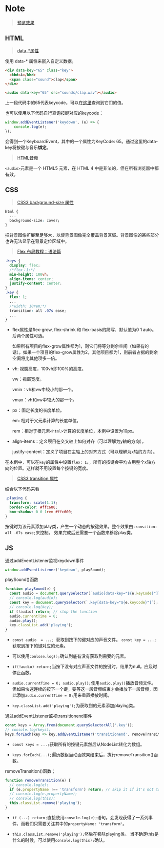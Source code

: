 Note
===

> [预览效果](https://wispamulet.github.io/js-practice/javascript30.com/01%20-%20JavaScript%20Drum%20Kit/index.html)

HTML
---

> [data-*属性](http://www.w3school.com.cn/tags/att_global_data.asp)

使用 data-* 属性来嵌入自定义数据。

```html
<div data-key="65" class="key">
  <kbd>A</kbd>
  <span class="sound">clap</span>
</div>

<audio data-key="65" src="sounds/clap.wav"></audio>
```

上一段代码中的65代表keycode，可以在[这里](http://keycode.info/)查询到它们的值。

也可以使用以下代码自行查询按键对应的keycode：

```js
window.addEventListener('keydown', (e) => {
    console.log(e);
});
```

会得到一个KeyboardEvent，其中的一个属性为KeyCode: 65。通过这里的data-key将按键与音乐**绑定**。

> [HTML音频](http://www.w3school.com.cn/html/html_audio.asp)

`<audio>`元素是一个 HTML5 元素，在 HTML 4 中是非法的，但在所有浏览器中都有效。

CSS
---

> [CSS3 background-size 属性](http://www.w3school.com.cn/cssref/pr_background-size.asp)

```css
html {
  ...
  background-size: cover;
}
```

把背景图像扩展至足够大，以使背景图像完全覆盖背景区域。背景图像的某些部分也许无法显示在背景定位区域中。

> [Flex 布局教程：语法篇](http://www.ruanyifeng.com/blog/2015/07/flex-grammar.html)

```css
.keys {
  display: flex;
  /*flex：1;*/
  min-height: 100vh;
  align-items: center;
  justify-content: center;
}
.key {
  flex: 1;
  ...
  /*width: 10rem;*/
  transition: all .07s ease;
  ...
}
```

+ flex属性是flex-grow, flex-shrink 和 flex-basis的简写，默认值为0 1 auto。后两个属性可选。

  如果所有项目的flex-grow属性都为1，则它们将等分剩余空间（如果有的话）。如果一个项目的flex-grow属性为2，其他项目都为1，则前者占据的剩余空间将比其他项多一倍。

+ vh: 视窗高度，100vh即100%的高度。

  vw：视窗宽度。

  vmin：vh和vw中较小的那一个。

  vmax：vh和vw中较大的那一个。

+ px：固定长度的长度单位。

  em: 相对于父元素计算的长度单位。

  rem：相对于根元素`<html>`计算的长度单位，本例中设置为10px。

+ align-items：定义项目在交叉轴上如何对齐（可以理解为y轴的方向）。

  justify-content：定义了项目在主轴上的对齐方式（可以理解为x轴的方向）。

在本例中，可以在`key`的属性中设置`flex: 1;`，所有的按键会平均占用整个x轴方向的位置。这样就不用设置每个按键的宽度。

> [CSS3 transition 属性](http://www.w3school.com.cn/cssref/pr_transition.asp)

结合以下代码来看

```css
.playing {
  transform: scale(1.1);
  border-color: #ffc600;
  box-shadow: 0 0 1rem #ffc600;
}
```

按键时为该元素添加play类，产生一个动态的按键效果。整个效果由`transition: all .07s ease;`来控制。
效果完成后还需要一个函数来移除play类。

JS
---

通过addEventListener监视keydown事件

```js
window.addEventListener('keydown', playSound);
```

playSound()函数

```js
function playSound(e) {
  const audio = document.querySelector(`audio[data-key="${e.keyCode}"]`);
  // console.log(audio);
  const key = document.querySelector(`.key[data-key="${e.keyCode}"]`);
  // console.log(key);
  if (!audio) return; // stop the function
  audio.currentTime = 0;
  audio.play();
  key.classList.add('playing');
}
```

+ `const audio  = ...; `获取到按下的键对应的声音文件。
  `const key = ...;`获取到按下的键对应的元素。

+ 可以使用`conlose.log();`确认到底有没有获取到需要的元素。

+ `if(!audio) return;`当按下没有对应声音文件的按键时，结果为null。应及时停止函数。

+ `audio.currentTime = 0; audio.play();`使用`audio.play()`播放音频文件。但如果快速连续的按下一个键，要等这一段音频结束才会播放下一段音频，因此添加`audio.currentTime = 0;`用来重置播放时间。

+ `key.classList.add('playing');`为获取到的元素添加playing类。

通过addEventListener监视transitionend事件

```js
const keys = Array.from(document.querySelectorAll('.key'));
// console.log(keys);
keys.forEach(key => key.addEventListener('transitionend', removeTransition));
```

+ `const keys = ...;`获取所有的按键元素然后从NodeList转化为数组。

+ `keys.forEach(...);`遍历数组当动画效果结束后，执行removeTransition()函数。

removeTransition()函数；

```js
function removeTransition(e) {
  // console.log(e);
  if (e.propertyName !== 'transform') return; // skip it if it's not tranform
  // console.log(e.propertyName);
  // console.log(this);
  this.classList.remove('playing');
}
```

+ `if (...) return;`直接使用`console.log(e);`语句，会发现获得了一系列事件，而我们只需要关注其中的`propertyName: "transform"`。

+ `this.classList.remove('playing');`然后在移除playing类。
  当不确定this是什么的时候，可以使用`console.log(this);`确认。
